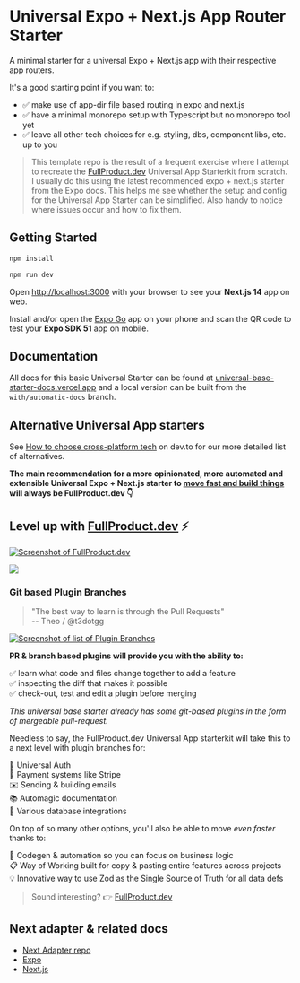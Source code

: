 # Universal Expo + Next.js App Router Starter

A minimal starter for a universal Expo + Next.js app with their respective app routers.

It's a good starting point if you want to:

- ✅ make use of app-dir file based routing in expo and next.js
- ✅ have a minimal monorepo setup with Typescript but no monorepo tool yet
- ✅ leave all other tech choices for e.g. styling, dbs, component libs, etc. up to you

> This template repo is the result of a frequent exercise where I attempt to recreate the [FullProduct.dev](https://fullproduct.dev) Universal App Starterkit from scratch. I usually do this using the latest recommended expo + next.js starter from the Expo docs. This helps me see whether the setup and config for the Universal App Starter can be simplified. Also handy to notice where issues occur and how to fix them.

## Getting Started

```bash
npm install
```

```bash
npm run dev
```

Open [http://localhost:3000](http://localhost:3000) with your browser to see your **Next.js 14** app on web.

Install and/or open the [Expo Go](https://expo.io/client) app on your phone and scan the QR code to test your **Expo SDK 51** app on mobile.

## Documentation

All docs for this basic Universal Starter can be found at [universal-base-starter-docs.vercel.app](https://fullproduct.dev/docs/) and a local version can be built from the `with/automatic-docs` branch.

## Alternative Universal App starters

See [How to choose cross-platform tech](https://dev.to/codinsonn/why-use-react-native-over-flutter-a-recap-57b0) on dev.to for our more detailed list of alternatives.

**The main recommendation for a more opinionated, more automated and extensible Universal Expo + Next.js starter to [move fast and build things](https://dev.to/codinsonn/how-to-compete-with-elons-twitter-a-dev-perspective-4j64) will always be FullProduct.dev 👇**

## Level up with [FullProduct.dev](https://fullproduct.dev) ⚡️

[![Screenshot of FullProduct.dev](https://github.com/user-attachments/assets/a2eecfd2-7889-4079-944b-1b5af6cf5ddf)](https://fullproduct.dev)

<p>
  <a aria-label="sponsor @codinsonn on Github" href="https://github.com/sponsors/codinsonn">
    <img src="https://img.shields.io/static/v1?label=Sponsor&style=for-the-badge&message=%E2%9D%A4&logo=GitHub&color=%23fe8e86" target="_blank" />
  </a>
</p>

### Git based Plugin Branches

> "The best way to learn is through the Pull Requests"  
> -- Theo / @t3dotgg

[![Screenshot of list of Plugin Branches](https://github.com/user-attachments/assets/f2d4d836-c2ad-4249-bc53-de2ab7d5aac1)](https://github.com/Aetherspace/universal-app-router/pulls)

**PR & branch based plugins will provide you with the ability to:**  

✅ learn what code and files change together to add a feature  
✅ inspecting the diff that makes it possible  
✅ check-out, test and edit a plugin before merging   

*This universal base starter already has some git-based plugins in the form of mergeable pull-request.*

Needless to say, the FullProduct.dev Universal App starterkit will take this to a next level with plugin branches for:

🔐 Universal Auth  
💸 Payment systems like Stripe  
✉️ Sending & building emails  
📚 Automagic documentation  
🔌 Various database integrations  

On top of so many other options, you'll also be able to move *even faster* thanks to:

🚀 Codegen & automation so you can focus on business logic  
📋 Way of Working built for copy & pasting entire features across projects  
💡 Innovative way to use Zod as the Single Source of Truth for all data defs

> Sound interesting? 👉 [FullProduct.dev](https://fullproduct.dev)

## Next adapter & related docs

- [Next Adapter repo](https://github.com/expo/expo-cli/tree/main/packages/next-adapter)
- [Expo](https://expo.io/)
- [Next.js](https://nextjs.org/)
